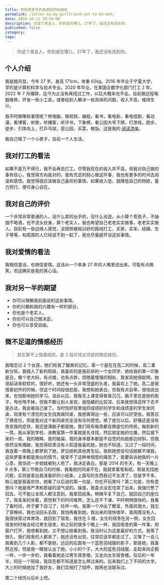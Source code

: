 ```yaml
---
title: 写给我至今仍未遇到的女朋友
permalink: /letter-to-my-girlfriend-yet-to-be-met/
date: 2024-10-12 19:59:00
description: 你这个臭女人，你到底在哪儿，27年了，我还没有找到你。
published: false
category:
tags:
---
```


> 你这个臭女人，你到底在哪儿，27年了，我还没有找到你。  

## 个人介绍  

我是腊月鼠，今年 27 岁。身高 171cm，体重 62kg。2016 年毕业于宁夏大学，学的是计算机科学与技术专业。2020 年毕业，在某国企数字化部门打工 2 年。2022 年 7 月裸辞，迄今为止没有再找过工作，以后大概率也不会。目前做远程电脑维修，开发一些小工具，或者给别人解决一些具体的问题，收入不高，维持生计。  

我平时做哪些事情呢？修电脑，做视频，编程，看书，看电影，看电视剧，看动漫，看博客，听歌，听播客，听评书，下象棋，看公园大爷下棋，打游戏，跑步，徒步，引体向上，打乒乓球，逛公园，买菜，做饭。这是我的 [阅读清单](https://read.itxiaozhang.com/)。  

我自己租了一个小房子，目前一个人生活。  

## 我对打工的看法  

如果不是万不得已，我不会再去打工。尽管我现在的收入并不高，但我对自己做的事有信心，我觉得方向是对的，我有充足的耐心做这件事，我也有更多的时间去阅读和感悟。我觉得就应该做自己喜欢的事情，如果收入低，就降低自己的物欲，量力而行，便可身心自在。  

## 我对自己的评价  

一个非常非常普通的人，没什么拿的出手的，没什么劣迹。从小算个乖孩子，不抽烟不喝酒，也不烫头纹身，算个老实人，我也希望自己老老实实做事，老老实实做人。目前有一些边缘人感觉，没按照被规训好的路线打工、买房、买车、结婚、生子等等，和周围的人已经说不到一起了，我也尽量避开谈这些事情。  

## 我对爱情的看法  

我相信童话，也相信爱情。这话从一个单身 27 年的人嘴里说出来，可能有点搞笑，但这确实是我的真心话。  

## 我对另一半的期望  

- 你可以理解我前面说的这些事情。  
- 你的兴趣和我的兴趣有一样的部分。  
- 你也是个老实人。  
- 你也可以自己做决定。  
- 你也可以享受自由。  

## 微不足道的情感经历  
>
> 其实算不上情感经历，是 2 段可怜又可悲的暗恋经历。  

我暗恋过 2 个女孩，她们给我了酸爽的记忆。第一个是在在高二的时候，高二重新分班，我插入了新的班级，我喜欢的是我前排的一个女同学，她给我的第一印象是丑，像个老大妈，有点矮，也有点胖，但随着慢慢的相处，我发现她很聪明，她说起话来软软的，很好听，她还有一头非常茂盛的头发，我喜欢上了她。高二是我情窦初开的时候，但这个时间段很尬尴，我想和她表白，但我有点自卑，很怕说出来，也怕影响她的学习。自此以后，我每天上课变得昏昏沉沉，脑子里总是她的影子，甩也甩不掉，但我不敢让别人发现，我隐藏的比较深，后来我觉得这样下去不是办法，我会被自己废了。当时恰好班里组织成绩好的学生和成绩差的学生坐同桌，班里有个漂亮的女生找我做同桌，我想离得远一些，应该可以好受些。我答应了换座位，但是我对这个新同桌完全没有任何感觉。换了座位以后，好像还是没有改变我的症状，我还是满脑子都是她。我们班有每周都会换座位的传统，每到新的一周，我从家到学校，进教室第一件事就是先寻找，然后锁定她的位置，然后接下来的一周，我的眼睛、我的脑袋、我的身体基本都是不自觉的向她那边倾斜，但我依然没有捅破，我觉得班里没有人知道我喜欢她，她也不知道。又过了一段时间，我连着一周晚上都梦到了她，梦见她和其他男生玩，我和她想说句话她都不理我，这些梦基本都是类似的情节，我受不了这种单相思的痛苦了，我要告诉她我的一片心意，我怕迟一步她就被别人抢了，我决定表白。那是 2014 的冬天，有一天晚上 9 点多，第三节晚自习的时候，我看她的同桌不在，我就拿着笔和纸，假装去找她问题，实则是拿出我准备好的小纸条，上面写的东西我记不太清了，但是字不多，核心就是我喜欢你，她看了以后说的第一句是，你在开玩笑吗？第二句是，你有意思吗？她是用严肃和质疑的语气说的。操蛋，我差点没忍住哭了出来，我强行憋了回去，可不能让全班人都注意到。我拿回纸条，稍微平复下自己，就回自己的座位了。我呆呆的坐着，感觉剩下的时间难熬，怎么还不下课，平时明明很快的。我看了看时间，终于要下自习了，铃声一响，我第一个冲出了教室，外面风很大，我忘了穿棉袄，我也没回头去取，我怕再看到她，我出来的很快很早，我周围没有人，我很快穿过体育场，就回到了宿舍，我住在 5 楼，女生的宿舍在另一侧，女生回宿舍的时候会经过男生宿舍。和之前的很多个晚上一样，我回宿舍的第一件事，把窗户打开，我想看到她，又不想让她看到我，我当时认为这是最好的方式。我等了很久，我们宿舍的人都来了，她还没有出现，往常应该早都走过了。又等了一会儿我看到几个人影，都不是她，远远的后面有一个蓝色羽绒服的影子，那是她，我虽然近视，但是我一眼就认出了她，小小的个子，大大的蓝色羽绒服，走起来向企鹅一样，一步一步的，我看着她走过男生宿舍楼，又走向女生宿舍楼。往后的一年半，同在一个班级，我现在都不知道是怎么熬过来的。后来我们上了不同的大学，大三的时候她加了我好友，我们互相打了招呼，就再也没联系过。  

第二个经历以后补上吧。  

